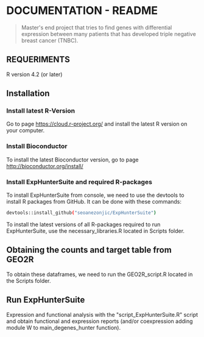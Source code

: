 # DOCUMENTATION - README
> Master's end project that tries to find genes with differential expression between many patients that has developed triple negative breast cancer (TNBC).

## REQUERIMENTS
R version 4.2 (or later)

## Installation

### Install latest R-Version 
Go to page https://cloud.r-project.org/ and install the latest R version on your computer.

### Install Bioconductor
To install the latest Bioconductor version, go to page http://bioconductor.org/install/

### Install ExpHunterSuite and required R-packages
To install ExpHunterSuite from console, we need to use the devtools to install R packages from GitHub. It can be done with these commands:

``` bash
devtools::install_github("seoanezonjic/ExpHunterSuite")
```

To install the latest versions of all R-packages required to run ExpHunterSuite, use the necessary_libraries.R located in Scripts folder.

## Obtaining the counts and target table from GEO2R
To obtain these dataframes, we need to run the GEO2R_script.R located in the Scripts folder.

## Run ExpHunterSuite
Expression and functional analysis with the "script_ExpHunterSuite.R" script and obtain functional and expression reports (and/or coexpression adding module W to main_degenes_hunter function). 


